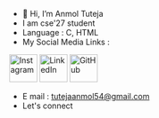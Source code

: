 - 👋 Hi, I’m Anmol Tuteja
- I am cse'27 student
- Language : C, HTML
- My Social Media Links : 

<a href="https://www.instagram.com/anmoltuteja287/"><img src="https://upload.wikimedia.org/wikipedia/commons/5/58/Instagram-Icon.png" alt="Instagram" width="50" height="50"/></a>
<a href="https://www.linkedin.com/in/anmol-tuteja-684b0327b/"><img src="http://pngimg.com/uploads/linkedIn/linkedIn_PNG8.png" alt="LinkedIn" width="50" height="50"/></a>
<a href="https://github.com/AnmolTutejaGitHub"><img src="https://logos-world.net/wp-content/uploads/2020/11/GitHub-Symbol.png" alt="GitHub" width="50" height="50"/></a>

- E mail : tutejaanmol54@gmail.com
- Let's connect 
